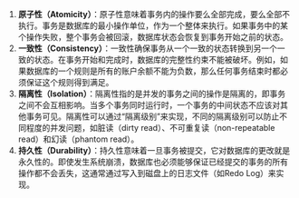 1. **原子性（Atomicity）**：原子性意味着事务内的操作要么全部完成，要么全部不执行。事务是数据库的最小操作单位，作为一个整体来执行。如果事务中的某个操作失败，整个事务会被回滚，数据库状态会恢复到事务开始之前的状态。
2. **一致性（Consistency）**：一致性确保事务从一个一致的状态转换到另一个一致的状态。在事务开始和完成时，数据库的完整性约束不能被破坏。例如，如果数据库的一个规则是所有的账户余额不能为负数，那么任何事务结束时都必须保证这个规则得到满足。
3. **隔离性（Isolation）**：隔离性指的是并发的事务之间的操作是隔离的，即事务之间不会互相影响。当多个事务同时运行时，一个事务的中间状态不应该对其他事务可见。隔离性可以通过“隔离级别”来实现，不同的隔离级别可以防止不同程度的并发问题，如脏读（dirty read）、不可重复读（non-repeatable read）和幻读（phantom read）。
4. **持久性（Durability）**：持久性意味着一旦事务被提交，它对数据库的更改就是永久性的。即使发生系统崩溃，数据库也必须能够保证已经提交的事务的所有操作都不会丢失，这通常通过写入到磁盘上的日志文件（如Redo Log）来实现。